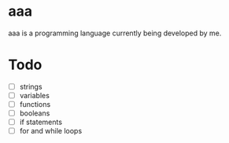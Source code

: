 # aaa
aaa is a programming language currently being developed by me.

# Todo
- [ ] strings
- [ ] variables
- [ ] functions
- [ ] booleans
- [ ] if statements
- [ ] for and while loops